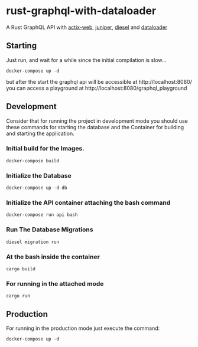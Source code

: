 # rust-graphql-with-dataloader

A Rust GraphQL API with [actix-web](https://github.com/actix/actix-web), [juniper](https://github.com/graphql-rust/juniper), [diesel](https://github.com/diesel-rs/diesel) and [dataloader](https://github.com/cksac/dataloader-rs)

## Starting
Just run, and wait for a while since the initial compilation is slow...
```
docker-compose up -d 
```

but after the start the graphql api will be accessible at http://localhost:8080/
you can access a playground at http://localhost:8080/graphql_playground


## Development

Consider that for running the project in development mode you should use these commands 
for starting the database and the Container for building and starting the application.
### Initial build for the Images.
```
docker-compose build
```
### Initialize the Database
```
docker-compose up -d db
```
### Initialize the API container attaching the bash command
```
docker-compose run api bash
```
### Run The Database Migrations 
```
diesel migration run
```
### At the bash inside the container
```
cargo build
```
### For running in the attached mode
```
cargo run
```

## Production 

For running in the production mode just execute the command:
```
docker-compose up -d 
```
